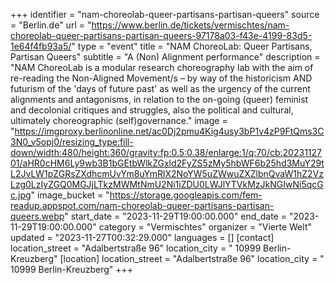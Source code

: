 +++
identifier = "nam-choreolab-queer-partisans-partisan-queers"
source = "Berlin.de"
url = "https://www.berlin.de/tickets/vermischtes/nam-choreolab-queer-partisans-partisan-queers-97178a03-f43e-4199-83d5-1e64f4fb93a5/"
type = "event"
title = "NAM ChoreoLab: Queer Partisans, Partisan Queers"
subtitle = "A (Non) Alignment performance"
description = "NAM ChoreoLab is a modular research choreography lab with the aim of re-reading the Non-Aligned Movement/s – by way of the historicism AND futurism of the 'days of future past' as well as the urgency of the current alignments and antagonisms, in relation to the on-going (queer) feminist and decolonial critiques and struggles, also the political and cultural, ultimately choreographic (self)governance."
image = "https://imgproxy.berlinonline.net/ac0Dj2pmu4Kig4usy3bP1v4zP9FtQms3C3N0_v5opj0/resizing_type:fill-down/width:480/height:360/gravity:fp:0.5:0.38/enlarge:1/q:70/cb:2023112701/aHR0cHM6Ly9wb3B1bGEtbWlkZGxld2FyZS5zMy5hbWF6b25hd3MuY29tL2JvLW1pZGRsZXdhcmUvYm8uYmRlX2NoYW5uZWwuZXZlbnQvaW1hZ2VzLzg0LzIyZGQ0MGJjLTkzMWMtNmU2Ni1iZDU0LWJlYTVkMzJkNGIwNi5qcGc.jpg"
image_bucket = "https://storage.googleapis.com/fem-readup.appspot.com/nam-choreolab-queer-partisans-partisan-queers.webp"
start_date = "2023-11-29T19:00:00.000"
end_date = "2023-11-29T19:00:00.000"
category = "Vermischtes"
organizer = "Vierte Welt"
updated = "2023-11-27T00:32:29.000"
languages = []
[contact]
location_street = "Adalbertstraße 96"
location_city = " 10999 Berlin-Kreuzberg"
[location]
location_street = "Adalbertstraße 96"
location_city = " 10999 Berlin-Kreuzberg"
+++